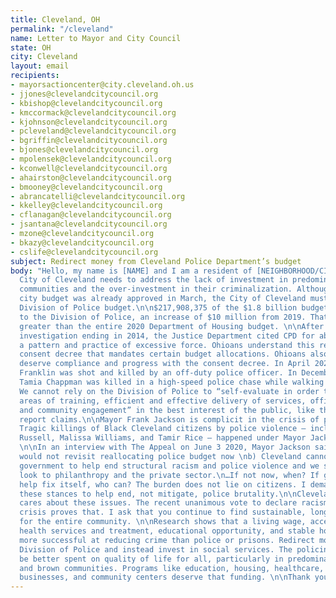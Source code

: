 ```yaml
---
title: Cleveland, OH
permalink: "/cleveland"
name: Letter to Mayor and City Council
state: OH
city: Cleveland
layout: email
recipients:
- mayorsactioncenter@city.cleveland.oh.us
- jjones@clevelandcitycouncil.org
- kbishop@clevelandcitycouncil.org
- kmccormack@clevelandcitycouncil.org
- kjohnson@clevelandcitycouncil.org
- pcleveland@clevelandcitycouncil.org
- bgriffin@clevelandcitycouncil.org
- bjones@clevelandcitycouncil.org
- mpolensek@clevelandcitycouncil.org
- kconwell@clevelandcitycouncil.org
- ahairston@clevelandcitycouncil.org
- bmooney@clevelandcitycouncil.org
- abrancatelli@clevelandcitycouncil.org
- kkelley@clevelandcitycouncil.org
- cflanagan@clevelandcitycouncil.org
- jsantana@clevelandcitycouncil.org
- mzone@clevelandcitycouncil.org
- bkazy@clevelandcitycouncil.org
- cslife@clevelandcitycouncil.org
subject: Redirect money from Cleveland Police Department’s budget
body: "Hello, my name is [NAME] and I am a resident of [NEIGHBORHOOD/CITY].\n\nThe
  City of Cleveland needs to address the lack of investment in predominantly Black
  communities and the over-investment in their criminalization. Although the 2020
  city budget was already approved in March, the City of Cleveland must reduce its
  Division of Police budget.\n\n$217,908,375 of the $1.8 billion budget is allocated
  to the Division of Police, an increase of $10 million from 2019. That increase is
  greater than the entire 2020 Department of Housing budget. \n\nAfter a two year
  investigation ending in 2014, the Justice Department cited CPD for abuse due to
  a pattern and practice of excessive force. Ohioans understand this resulted in a
  consent decree that mandates certain budget allocations. Ohioans also expect and
  deserve compliance and progress with the consent decree. In April 2020, Desmond
  Franklin was shot and killed by an off-duty police officer. In December 2019, 13-year-old
  Tamia Chappman was killed in a high-speed police chase while walking to the library.
  We cannot rely on the Division of Police to “self-evaluate in order to improve in
  areas of training, efficient and effective delivery of services, officer safety,
  and community engagement” in the best interest of the public, like the staffing
  report claims.\n\nMayor Frank Jackson is complicit in the crisis of police brutality.
  Tragic killings of Black Cleveland citizens by police violence — including Timothy
  Russell, Malissa Williams, and Tamir Rice — happened under Mayor Jackson’s tenure.
  \n\nIn an interview with The Appeal on June 3 2020, Mayor Jackson said: \na) he
  would not revisit reallocating police budget now \nb) Cleveland cannot rely on the
  government to help end structural racism and police violence and we should instead
  look to philanthropy and the private sector.\n…If not now, when? If government can’t
  help fix itself, who can? The burden does not lie on citizens. I demand you reconsider
  these stances to help end, not mitigate, police brutality.\n\nCleveland City Council
  cares about these issues. The recent unanimous vote to declare racism a public health
  crisis proves that. I ask that you continue to find sustainable, long-term change
  for the entire community. \n\nResearch shows that a living wage, access to holistic
  health services and treatment, educational opportunity, and stable housing are far
  more successful at reducing crime than police or prisons. Redirect money from the
  Division of Police and instead invest in social services. The policing budget can
  be better spent on quality of life for all, particularly in predominantly Black
  and brown communities. Programs like education, housing, healthcare, cooperative
  businesses, and community centers deserve that funding. \n\nThank you.\n"
---
```


